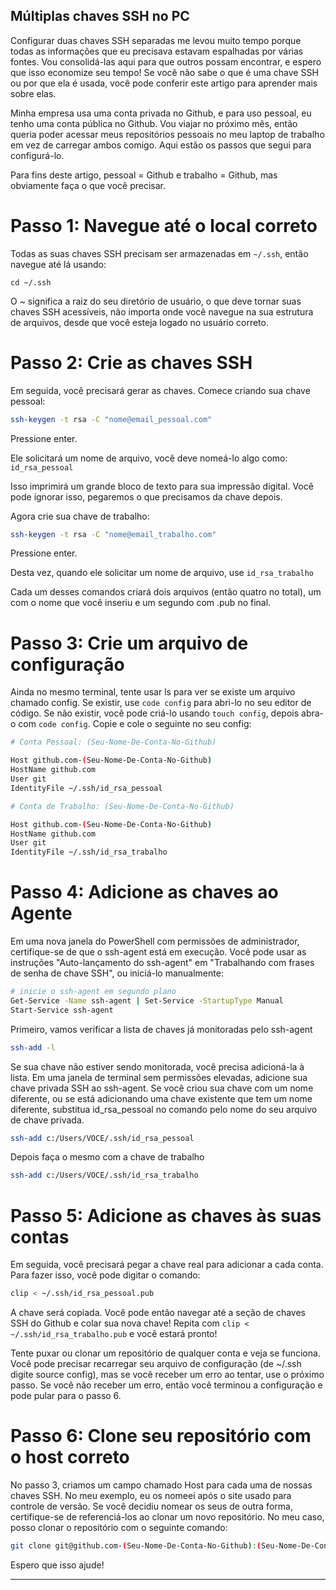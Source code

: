 ## Múltiplas chaves SSH no PC

Configurar duas chaves SSH separadas me levou muito tempo porque todas as informações que eu precisava estavam espalhadas por várias fontes. Vou consolidá-las aqui para que outros possam encontrar, e espero que isso economize seu tempo! Se você não sabe o que é uma chave SSH ou por que ela é usada, você pode conferir este artigo para aprender mais sobre elas.

Minha empresa usa uma conta privada no Github, e para uso pessoal, eu tenho uma conta pública no Github. Vou viajar no próximo mês, então queria poder acessar meus repositórios pessoais no meu laptop de trabalho em vez de carregar ambos comigo. Aqui estão os passos que segui para configurá-lo.

Para fins deste artigo, pessoal = Github e trabalho = Github, mas obviamente faça o que você precisar.

# Passo 1: Navegue até o local correto
Todas as suas chaves SSH precisam ser armazenadas em `~/.ssh`, então navegue até lá usando:

`cd ~/.ssh`

O ~ significa a raiz do seu diretório de usuário, o que deve tornar suas chaves SSH acessíveis, não importa onde você navegue na sua estrutura de arquivos, desde que você esteja logado no usuário correto.

# Passo 2: Crie as chaves SSH
Em seguida, você precisará gerar as chaves. Comece criando sua chave pessoal:

``` bash
ssh-keygen -t rsa -C "nome@email_pessoal.com"
```

Pressione enter.

Ele solicitará um nome de arquivo, você deve nomeá-lo algo como: `id_rsa_pessoal`

Isso imprimirá um grande bloco de texto para sua impressão digital. Você pode ignorar isso, pegaremos o que precisamos da chave depois.

Agora crie sua chave de trabalho:
``` bash
ssh-keygen -t rsa -C "nome@email_trabalho.com"
```

Pressione enter.

Desta vez, quando ele solicitar um nome de arquivo, use `id_rsa_trabalho`

Cada um desses comandos criará dois arquivos (então quatro no total), um com o nome que você inseriu e um segundo com .pub no final.

# Passo 3: Crie um arquivo de configuração
Ainda no mesmo terminal, tente usar ls para ver se existe um arquivo chamado config. Se existir, use `code config` para abri-lo no seu editor de código. Se não existir, você pode criá-lo usando `touch config`, depois abra-o com `code config`. Copie e cole o seguinte no seu config:

 ``` bash
# Conta Pessoal: (Seu-Nome-De-Conta-No-Github)

Host github.com-(Seu-Nome-De-Conta-No-Github)
HostName github.com
User git
IdentityFile ~/.ssh/id_rsa_pessoal

# Conta de Trabalho: (Seu-Nome-De-Conta-No-Github)

Host github.com-(Seu-Nome-De-Conta-No-Github)
HostName github.com
User git
IdentityFile ~/.ssh/id_rsa_trabalho

```

# Passo 4: Adicione as chaves ao Agente
Em uma nova janela do PowerShell com permissões de administrador, certifique-se de que o ssh-agent está em execução. Você pode usar as instruções "Auto-lançamento do ssh-agent" em "Trabalhando com frases de senha de chave SSH", ou iniciá-lo manualmente:
``` bash
# inicie o ssh-agent em segundo plano
Get-Service -Name ssh-agent | Set-Service -StartupType Manual
Start-Service ssh-agent
```
Primeiro, vamos verificar a lista de chaves já monitoradas pelo ssh-agent
```bash
ssh-add -l
```
Se sua chave não estiver sendo monitorada, você precisa adicioná-la à lista.
Em uma janela de terminal sem permissões elevadas, adicione sua chave privada SSH ao ssh-agent. Se você criou sua chave com um nome diferente, ou se está adicionando uma chave existente que tem um nome diferente, substitua id_rsa_pessoal no comando pelo nome do seu arquivo de chave privada.

```bash
ssh-add c:/Users/VOCE/.ssh/id_rsa_pessoal
```
Depois faça o mesmo com a chave de trabalho

```bash
ssh-add c:/Users/VOCE/.ssh/id_rsa_trabalho
```

# Passo 5: Adicione as chaves às suas contas
Em seguida, você precisará pegar a chave real para adicionar a cada conta. Para fazer isso, você pode digitar o comando:
``` bash
clip < ~/.ssh/id_rsa_pessoal.pub
``` 
A chave será copiada. Você pode então navegar até a seção de chaves SSH do Github e colar sua nova chave! 
Repita com `clip < ~/.ssh/id_rsa_trabalho.pub` e você estará pronto!

Tente puxar ou clonar um repositório de qualquer conta e veja se funciona. Você pode precisar recarregar seu arquivo de configuração (de ~/.ssh digite source config), mas se você receber um erro ao tentar, use o próximo passo. Se você não receber um erro, então você terminou a configuração e pode pular para o passo 6.

# Passo 6: Clone seu repositório com o host correto
No passo 3, criamos um campo chamado Host para cada uma de nossas chaves SSH. No meu exemplo, eu os nomeei após o site usado para controle de versão. Se você decidiu nomear os seus de outra forma, certifique-se de referenciá-los ao clonar um novo repositório. No meu caso, posso clonar o repositório com o seguinte comando:

``` bash
git clone git@github.com-(Seu-Nome-De-Conta-No-Github):(Seu-Nome-De-Conta-No-Github)/nome-do-repo.git
```

Espero que isso ajude!

---